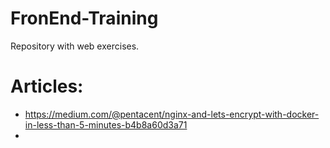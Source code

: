 # FronEnd-Training
Repository with web exercises.

# Articles:
- https://medium.com/@pentacent/nginx-and-lets-encrypt-with-docker-in-less-than-5-minutes-b4b8a60d3a71
- 
